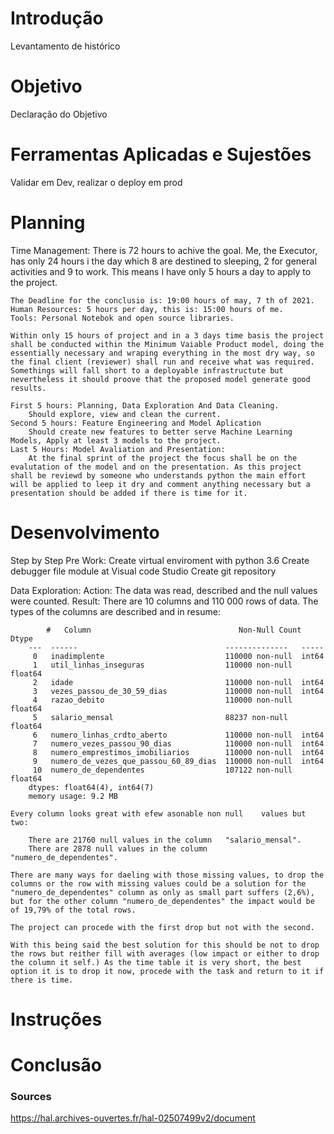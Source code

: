 # Introdução
Levantamento de histórico
# Objetivo
Declaração do Objetivo
# Ferramentas Aplicadas e Sujestões
Validar em Dev, realizar o deploy em prod
# Planning
Time Management:
    There is 72 hours to achive the goal. Me, the Executor,  has only 24 hours i the day
    which 8 are destined to sleeping, 2 for general activities and 9 to work. This means I have only 5 hours a day to apply to the project. 

    The Deadline for the conclusio is: 19:00 hours of may, 7 th of 2021.
    Human Resources: 5 hours per day, this is: 15:00 hours of me.
    Tools: Personal Notebok and open source libraries.

    Within only 15 hours of project and in a 3 days time basis the project shall be conducted within the Minimum Vaiable Product model, doing the essentially necessary and wraping everything in the most dry way, so the final client (reviewer) shall run and receive what was required. Somethings will fall short to a deployable infrastructute but nevertheless it should proove that the proposed model generate good results. 

    First 5 hours: Planning, Data Exploration And Data Cleaning.
        Should explore, view and clean the current.
    Second 5 hours: Feature Engineering and Model Aplication
        Should create new features to better serve Machine Learning Models, Apply at least 3 models to the project. 
    Last 5 Hours: Model Avaliation and Presentation:
        At the final sprint of the project the focus shall be on the evalutation of the model and on the presentation. As this project shall be reviewd by someone who understands python the main effort will be applied to leep it dry and comment anything necessary but a presentation should be added if there is time for it.

# Desenvolvimento

Step by Step
Pre Work:
    Create virtual enviroment with python 3.6
    Create debugger file module at Visual code Studio
    Create git repository

Data Exploration:
    Action:
    The data was read, described and the null values were counted.
    Result:
    There are 10 columns and 110 000 rows of data.
    The types of the columns are described and in resume:

            #   Column                                 Non-Null Count   Dtype  
        ---  ------                                 --------------   -----  
         0   inadimplente                           110000 non-null  int64  
         1   util_linhas_inseguras                  110000 non-null  float64
         2   idade                                  110000 non-null  int64  
         3   vezes_passou_de_30_59_dias             110000 non-null  int64  
         4   razao_debito                           110000 non-null  float64
         5   salario_mensal                         88237 non-null   float64
         6   numero_linhas_crdto_aberto             110000 non-null  int64  
         7   numero_vezes_passou_90_dias            110000 non-null  int64  
         8   numero_emprestimos_imobiliarios        110000 non-null  int64  
         9   numero_de_vezes_que_passou_60_89_dias  110000 non-null  int64  
         10  numero_de_dependentes                  107122 non-null  float64
        dtypes: float64(4), int64(7)
        memory usage: 9.2 MB

    Every column looks great with efew asonable non null    values but two:

        There are 21760 null values in the column   "salario_mensal".
        There are 2878 null values in the column    "numero_de_dependentes".

    There are many ways for daeling with those missing values, to drop the columns or the row with missing values could be a solution for the "numero_de_dependentes" column as only as small part suffers (2,6%), but for the other column "numero_de_dependentes" the impact would be of 19,79% of the total rows.

    The project can procede with the first drop but not with the second.

    With this being said the best solution for this should be not to drop the rows but reither fill with averages (low impact or either to drop the column it self.) As the time table it is very short, the best option it is to drop it now, procede with the task and return to it if there is time.


    
# Instruções

# Conclusão


### Sources
https://hal.archives-ouvertes.fr/hal-02507499v2/document

